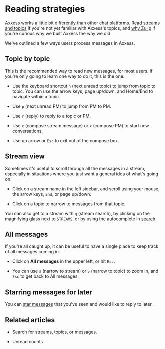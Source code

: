 # Reading strategies

Axxess works a little bit differently than other chat platforms. Read
[streams and topics](/help/about-streams-and-topics) if you're not yet
familiar with Axxess's topics, and [why Zulip](/why-zulip) if you're
curious why we built Axxess the way we did.

We've outlined a few ways users process messages in Axxess.

## Topic by topic

This is the recommended way to read new messages, for most users. If you're
only going to learn one way to do it, this is the one.

* Use the keyboard shortcut `n` (next unread topic) to jump from topic to
  topic. You can use the arrow keys, page up/down, and Home/End to navigate
  within a topic.

* Use `p` (next unread PM) to jump from PM to PM.

* Use `r` (reply) to reply to a topic or PM.

* Use `c` (compose stream message) or `x` (compose PM) to start new
  conversations.

* Use up arrow or `Esc` to exit out of the compose box.

## Stream view

Sometimes it's useful to scroll through all the messages in a stream,
especially in situations where you just want a general idea of what's going
on.

* Click on a stream name in the left sidebar, and scroll using your mouse,
  the arrow keys, `End`, or page up/down.

* Click on a topic to narrow to messages from that topic.

You can also get to a stream with `q` (stream search), by clicking on the
magnifying glass next to `STREAMS`, or by using the autocomplete in
[search](/help/search-for-messages).

## All messages

If you're all caught up, it can be useful to have a single place to keep
track of all messages coming in.

* Click on **All messages** in the upper left, or hit `Esc`.

* You can use `s` (narrow to stream) or `S` (narrow to topic) to zoom in,
  and `Esc` to get back to All messages.

## Starring messages for later

You can [star messages](/help/star-a-message) that you've seen and would
like to reply to later.

## Related articles

* [Search](/help/search-for-messages) for streams, topics, or messages.

* Unread counts

